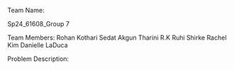 Team Name: 

Sp24_61608_Group 7

Team Members:
Rohan Kothari
Sedat Akgun
Tharini R.K
Ruhi Shirke
Rachel Kim
Danielle LaDuca 

Problem Description: 
